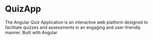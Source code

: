 # QuizApp
The Angular Quiz Application is an interactive web platform designed to facilitate quizzes and assessments in an engaging and user-friendly manner. Built with Angular
